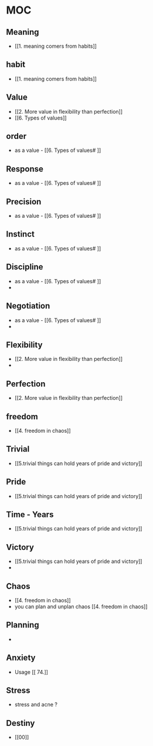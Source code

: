 
# MOC

## Meaning
- [[1. meaning comers from habits]]



## habit
- [[1. meaning comers from habits]]


## Value
- [[2. More value in flexibility than perfection]]
- [[6. Types of values]]

## order 
- as a value - [[6. Types of values# ]]

## Response
- as a value - [[6. Types of values# ]]

## Precision 
- as a value - [[6. Types of values# ]]

## Instinct
- as a value - [[6. Types of values# ]]

## Discipline 
- as a value - [[6. Types of values# ]]
- 
## Negotiation
- as a value - [[6. Types of values# ]]
- 
## Flexibility
- [[2. More value in flexibility than perfection]]
- 
## Perfection
- [[2. More value in flexibility than perfection]]


## freedom
- [[4. freedom in chaos]]


## Trivial
- [[5.trivial things can hold years of pride and victory]]

## Pride
- [[5.trivial things can hold years of pride and victory]]
## Time - Years
- [[5.trivial things can hold years of pride and victory]]
## Victory
- [[5.trivial things can hold years of pride and victory]]
- 
## Chaos
- [[4. freedom in chaos]]
- you can plan and unplan chaos [[4. freedom in chaos]]


## Planning
- 

## Anxiety
- Usage [[ 74.]]


## Stress
- stress and acne ?

## Destiny
- [[00]]
